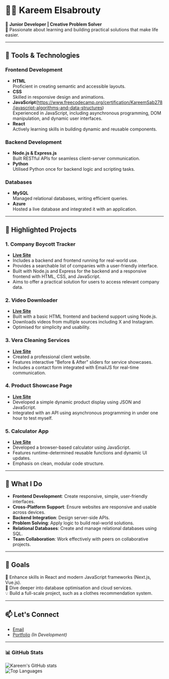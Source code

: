 
# 👨‍💻 Kareem Elsabrouty

🔧 **Junior Developer | Creative Problem Solver**  
🌱 Passionate about learning and building practical solutions that make life easier.

---

## 🧰 **Tools & Technologies**
### **Frontend Development**
- **HTML**  
  Proficient in creating semantic and accessible layouts.
- **CSS**  
  Skilled in responsive design and animations.
- **JavaScript**(https://www.freecodecamp.org/certification/KareemSab278/javascript-algorithms-and-data-structures)  
  Experienced in JavaScript, including asynchronous programming, DOM manipulation, and dynamic user interfaces.
- **React**  
  Actively learning skills in building dynamic and reusable components.

### **Backend Development**
- **Node.js & Express.js**  
  Built RESTful APIs for seamless client-server communication.
- **Python**  
  Utilised Python once for backend logic and scripting tasks.

### **Databases**
- **MySQL**  
  Managed relational databases, writing efficient queries.
- **Azure**  
  Hosted a live database and integrated it with an application.

---

## 📁 **Highlighted Projects**
### **1. Company Boycott Tracker**
- [**Live Site**](https://kareemsab278.github.io/NoThanksCloneFrontEnd/)
- Includes a backend and frontend running for real-world use.
- Provides a searchable list of companies with a user-friendly interface.
- Built with Node.js and Express for the backend and a responsive frontend with HTML, CSS, and JavaScript.
- Aims to offer a practical solution for users to access relevant company data.

### **2. Video Downloader**
- [**Live Site**](https://vidownloader-net.onrender.com/)
- Built with a basic HTML frontend and backend support using Node.js.
- Downloads videos from multiple sources including X and Instagram.
- Optimised for simplicity and usability.

### **3. Vera Cleaning Services**
- [**Live Site**](https://vera-cleaning.co.uk/)
- Created a professional client website.
- Features interactive "Before & After" sliders for service showcases.
- Includes a contact form integrated with EmailJS for real-time communication.

### **4. Product Showcase Page**
- [**Live Site**](https://kareemsab278.github.io/productsPage/)
- Developed a simple dynamic product display using JSON and JavaScript.
- Integrated with an API using asynchronous programming in under one hour to test myself.

### **5. Calculator App**
- [**Live Site**](https://kareemsab278.github.io/calculator/)
- Developed a browser-based calculator using JavaScript.
- Features runtime-determined reusable functions and dynamic UI updates.
- Emphasis on clean, modular code structure.

---

## 🚀 **What I Do**
- **Frontend Development**: Create responsive, simple, user-friendly interfaces.
- **Cross-Platform Support**: Ensure websites are responsive and usable across devices. 
- **Backend Integration**: Design server-side APIs.
- **Problem Solving**: Apply logic to build real-world solutions.
- **Relational Databases**: Create and manage relational databases using SQL.
- **Team Collaboration**: Work effectively with peers on collaborative projects.

---

## 🌟 Goals
🎯 Enhance skills in React and modern JavaScript frameworks (Next.js, Vue.js).  
📖 Dive deeper into database optimisation and cloud services.  
💡 Build a full-scale project, such as a clothes recommendation system.

---

## 📫 Let's Connect
- [Email](mailto:kareemsab278@gmail.com)  
- [Portfolio](#) _(In Development)_

---

### 📊 GitHub Stats
![Kareem's GitHub stats](https://github-readme-stats.vercel.app/api?username=KareemSab278&show_icons=true&theme=radical)  
![Top Languages](https://github-readme-stats.vercel.app/api/top-langs/?username=KareemSab278&layout=compact&theme=radical)

